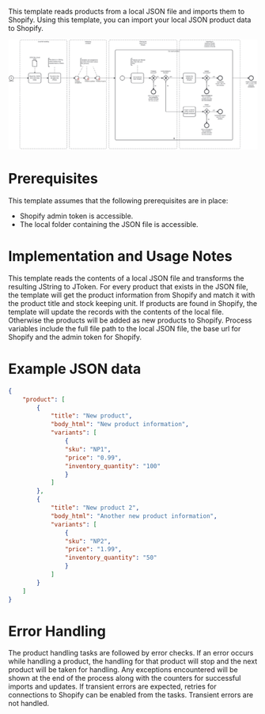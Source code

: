 This template reads products from a local JSON file and imports them to Shopify.
Using this template, you can import your local JSON product data to Shopify.

![Template](assets/JSON_to_Shopify_-_Products.svg)

# Prerequisites

This template assumes that the following prerequisites are in place:

- Shopify admin token is accessible.
- The local folder containing the JSON file is accessible.

# Implementation and Usage Notes

This template reads the contents of a local JSON file and transforms the resulting JString to JToken. For every product that exists in the JSON file, the template will get the product information from Shopify and match it with the product title and stock keeping unit. If products are found in Shopify, the template will update the records with the contents of the local file. Otherwise the products will be added as new products to Shopify.
Process variables include the full file path to the local JSON file, the base url for Shopify and the admin token for Shopify.

# Example JSON data

```json
{
    "product": [
        {
            "title": "New product",
            "body_html": "New product information",
            "variants": [
                {
                "sku": "NP1",
                "price": "0.99",
                "inventory_quantity": "100"
                }
            ]
        },
        {
            "title": "New product 2",
            "body_html": "Another new product information",
            "variants": [
                {
                "sku": "NP2",
                "price": "1.99",
                "inventory_quantity": "50"
                }
            ]
        }
    ]
}
```

# Error Handling

The product handling tasks are followed by error checks. If an error occurs while handling a product, the handling for that product will stop and the next product will be taken for handling. Any exceptions encountered will be shown at the end of the process along with the counters for successful imports and updates.
If transient errors are expected, retries for connections to Shopify can be enabled from the tasks. Transient errors are not handled.
